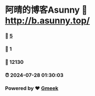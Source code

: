 # 阿晴的博客Asunny :link: http://b.asunny.top/ 
### :page_facing_up: [5](http://b.asunny.top//tag.html) 
### :speech_balloon: 1 
### :hibiscus: 12130 
### :alarm_clock: 2024-07-28 01:30:03 
### Powered by :heart: [Gmeek](https://github.com/Meekdai/Gmeek)
